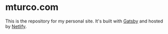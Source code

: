 # mturco.com

This is the repository for my personal site. It's built with [Gatsby](https://www.gatsbyjs.org/) and hosted by [Netlify](https://www.netlify.com/).
